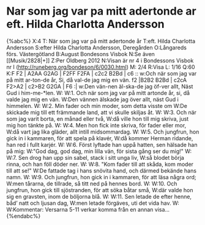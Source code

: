# Nar som jag var pa mitt adertonde ar eft. Hilda Charlotta Andersson

{%abc%}
X:4
T: När som jag var på mitt adertonde år
T:eft. Hilda Charlotta Andersson
S:efter Hilda Charlotta Andersson, Deregården
O:Långareds förs. Västergötland
B:August Bondesons Visbok
N:Se även [[Musik/2828|+]]
Z:Per Oldberg 2012
N:Visan är nr 4 i Bondessons Visbok nr I (http://runeberg.org/bondeson/6/0030.html)
M: 2/4
R:Visa
L: 1/16
Q:60
K:F
F2 | A2AA G2AG | F2FF F2FA | c2c2 B2Bd | c6 ::
w:Och när som jag var på mitt ar-ton-de år, Si, då val-de jag mig en vän. 
f2 |B2B2 B2Bd | c2cA F2>A2 | c2>B2 G2GA | F6 :| 
w:Den vän-nen äl-ska-de jag öf-ver allt, Näst Gud i him-me-*len.
W:
W:1. Och när som jag var på mitt artonde år, si, då valde jag mig en vän.
W:Den vännen älskade jag över allt, näst Gud i himmelen.
W:
W:2. Min fader och min moder, som detta visste om
W:De skickade mig till ett främmande land, att vi skulle skiljas åt.
W:
W:3. Och när som jag varit borta, en månad eller två,
W:då ville hon till mig skriva, just mig hon tänkte på.
W:
W:4. Men hon fick inte skriva, för fader eller mor,
W:då vart jag lika gläder, allt intill midsommardag.
W:
W:5. Och jungfrun, hon gick in i kammaren, för att spela på klavér,
W:då kommer Herman ridande, han red i fullt karjér.
W:
W:6. Först lyftade han uppå hatten, sen hälsade han på mig:
W:"God dag, god dag, min lilla vän, för sista gång ser du mig!"
W:
W:7. Sen drog han upp sin sabel, stack i sitt unga liv,
W:så blodet börja rinna, och han föll döder ner.
W:
W:8. "Kom fader till att skåda, kom moder till att se!"
W:De fattade tag i hans snövita hand, och därmed bekände hans namn.
W:
W:9. Och jungfrun, hon gick in i kammaren, för att läsa några ord;
W:men tårarna, de tillrade, så titt ned på hennes bord.
W:
W:10. Och jungfrun, hon gick till sjöstranden, för att söka båtar små,
W:där valde hon sig en gravsten, inom de böljorna blå.
W:
W:11. Sen letade de efter henne, båd’ natt och ljusan dag,
W:men letade förgäves, uti det vida hav.
W:
W:Kommentar: Versarna 5-11 verkar komma från en annan visa...
{%endabc%}
